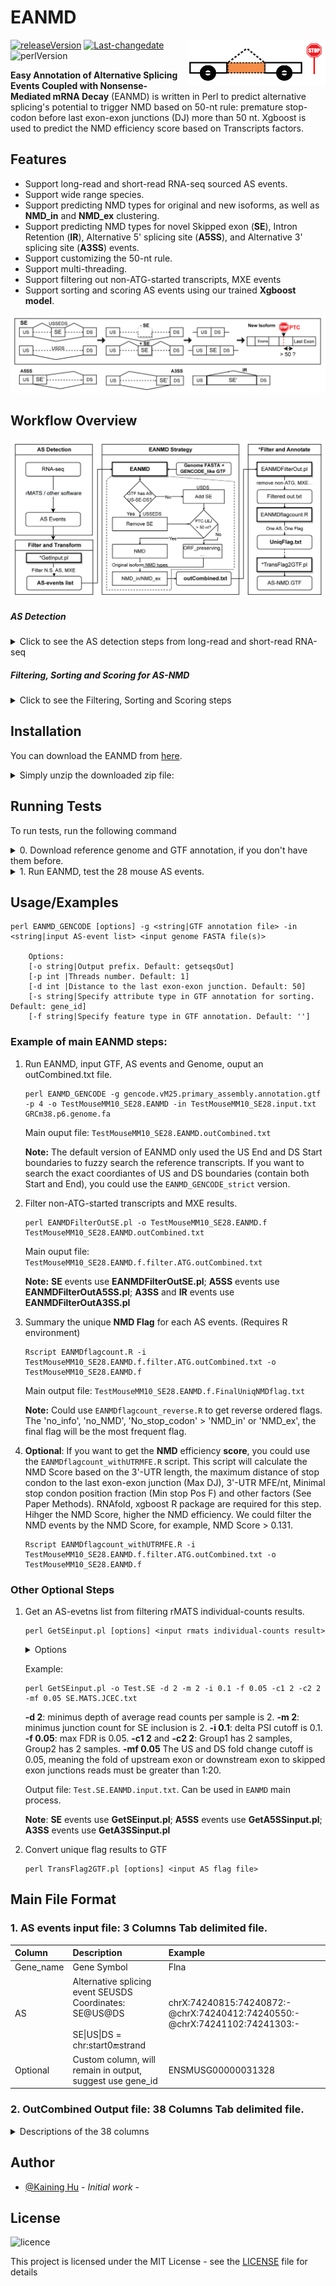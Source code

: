 
# EANMD
<img src="https://github.com/dontkme/PersonalScripts/raw/master/Fig.logo.EANMD-02.png"  align="right" height="73" width="221"/>

[![releaseVersion](https://img.shields.io/badge/release%20version-1.44-green.svg?style=flat)](https://github.com/dontkme/EANMD/releases) [![Last-changedate](https://img.shields.io/badge/last%20change-2024--11--06-green.svg)](https://github.com/dontkme/EANMD/commit) ![perlVersion](https://img.shields.io/badge/perl-%3E%3D5.10-blue.svg?sytle=flat)

**Easy Annotation of Alternative Splicing Events Coupled with Nonsense-Mediated mRNA Decay** (EANMD) is written in Perl to predict alternative splicing's potential to trigger NMD based on 50-nt rule: premature stop-codon before last exon-exon junctions (DJ) more than 50 nt. Xgboost is used to predict the NMD efficiency score based on Transcripts factors.

## Features

- Support long-read and short-read RNA-seq sourced AS events.
- Support wide range species.
- Support predicting NMD types for original and new isoforms, as well as **NMD_in** and **NMD_ex** clustering.
- Support predicting NMD types for novel Skipped exon (**SE**), Intron Retention (**IR**), Alternative 5' splicing site (**A5SS**), and Alternative 3' splicing site (**A3SS**) events.
- Support customizing the 50-nt rule.
- Support multi-threading.
- Support filtering out non-ATG-started transcripts, MXE events
- Support sorting and scoring AS events using our trained **Xgboost model**.


![EANMD main feature](https://github.com/dontkme/PersonalScripts/raw/master/Fig.workflow.202402.2.feature-02-02.png )


## Workflow Overview
![EANMD workflow](https://github.com/dontkme/PersonalScripts/raw/master/Fig.workflow.202402.2.flow-03.png)

##### AS Detection 
<details> 
<summary>Click to see the AS detection steps from long-read and short-read RNA-seq</summary>

![AS Detection](https://github.com/dontkme/PersonalScripts/raw/master/1.AS_events.png)

</details>

##### Filtering, Sorting and Scoring for AS-NMD

<details>

<summary>Click to see the Filtering, Sorting and Scoring steps</summary>

![NMD Filtering, Sorting and Scoring](https://github.com/dontkme/PersonalScripts/raw/master/3.FilterOutCombined.png)

</details>

## Installation

You can download the EANMD from [here](https://github.com/dontkme/EANMD/archive/main.zip).
<details>
<summary>Simply unzip the downloaded zip file:</summary>


```bash
unzip EANMD-main.zip
```

Navigate to the extracted folder and run EANMD:

```
cd EANMD-main
perl EANMD_GENCODE -h
```

If the screen displays usage and version information. It works.

**If** it displays you need `Array::Utils` module, please install it by:
```
cpan Array::Utils
```

**If** you need Perl `Parallel::ForkManager` module. You could install it by command: 

```bash
cpan Parallel::ForkManager
``` 
</details>
    
## Running Tests

To run tests, run the following command

<details>
<summary>0. Download reference genome and GTF annotation, if you don't have them before.</summary>

```bash
  wget https://ftp.ebi.ac.uk/pub/databases/gencode/Gencode_mouse/release_M25/GRCm38.p6.genome.fa.gz

  wget https://ftp.ebi.ac.uk/pub/databases/gencode/Gencode_mouse/release_M25/gencode.vM25.primary_assembly.annotation.gtf.gz
```
    
  Unzip them:


  ```bash
  gunzip GRCm38.p6.genome.fa.gz
  gunzip gencode.vM25.primary_assembly.annotation.gtf.gz
  ```
  </details>
  <details>
  <summary>1. Run EANMD, test the 28 mouse AS events.</summary>

  ```bash
  perl EANMD_GENCODE -g gencode.vM25.primary_assembly.annotation.gtf -in TestDataset/TestMouseMM10_SE28.input.txt GRCm38.p6.genome.fa
  ```
  If it runs, the test passes.
</details>

## Usage/Examples

```
perl EANMD_GENCODE [options] -g <string|GTF annotation file> -in <string|input AS-event list> <input genome FASTA file(s)>

    Options:
    [-o string|Output prefix. Default: getseqsOut]
    [-p int |Threads number. Default: 1]
    [-d int |Distance to the last exon-exon junction. Default: 50]
    [-s string|Specify attribute type in GTF annotation for sorting. Default: gene_id]
    [-f string|Specify feature type in GTF annotation. Default: '']
```
### Example of main EANMD steps:
1. Run EANMD, input GTF, AS events and Genome, ouput an outCombined.txt file.
   ```
   perl EANMD_GENCODE -g gencode.vM25.primary_assembly.annotation.gtf -p 4 -o TestMouseMM10_SE28.EANMD -in TestMouseMM10_SE28.input.txt GRCm38.p6.genome.fa
   ```
   Main ouput file: `TestMouseMM10_SE28.EANMD.outCombined.txt`

   **Note:** The default version of EANMD only used the US End and DS Start boundaries to fuzzy search the reference transcripts. If you want to search the exact coordiantes of US and DS boundaries (contain both Start and End), you could use the `EANMD_GENCODE_strict` version.
2. Filter non-ATG-started transcripts and MXE results.
   ```
   perl EANMDFilterOutSE.pl -o TestMouseMM10_SE28.EANMD.f TestMouseMM10_SE28.EANMD.outCombined.txt
   ```
   Main ouput file: `TestMouseMM10_SE28.EANMD.f.filter.ATG.outCombined.txt`
   
   **Note:** **SE** events use **EANMDFilterOutSE.pl**; **A5SS** events use **EANMDFilterOutA5SS.pl**; **A3SS** and **IR** events use **EANMDFilterOutA3SS.pl**

3. Summary the unique **NMD Flag** for each AS events. (Requires R environment)
    ```
    Rscript EANMDflagcount.R -i TestMouseMM10_SE28.EANMD.f.filter.ATG.outCombined.txt -o TestMouseMM10_SE28.EANMD.f
    ```
    Main output file: `TestMouseMM10_SE28.EANMD.f.FinalUniqNMDflag.txt`

    **Note:** Could use `EANMDflagcount_reverse.R` to get reverse ordered flags.  The 'no_info', 'no_NMD', 'No_stop_codon' > 'NMD_in' or 'NMD_ex', the final flag will be the most frequent flag.


4. **Optional**: If you want to get the **NMD** efficiency **score**, you could use the `EANMDflagcount_withUTRMFE.R` script. This script will calculate the NMD Score based on the 3'-UTR length, the maximum distance of stop condon to the last exon-exon junction (Max DJ), 3'-UTR MFE/nt, Minimal stop condon position fraction (Min stop Pos F) and other factors (See Paper Methods). RNAfold, xgboost R package are required for this step. Hihger the NMD Score, higher the NMD efficiency. We could filter the NMD events by the NMD Score, for example, NMD Score > 0.131.

    ```
    Rscript EANMDflagcount_withUTRMFE.R -i TestMouseMM10_SE28.EANMD.f.filter.ATG.outCombined.txt -o TestMouseMM10_SE28.EANMD.f
    ```

### Other Optional Steps
1. Get an AS-evetns list from filtering rMATS individual-counts results.
   ```
   perl GetSEinput.pl [options] <input rmats individual-counts result>
   ```

   <details>
   <summary>Options</summary>

         [-o output prefix. default: rMATS_filtered.out]

         [-d int|min depth of average read counts. default: 20]

         [-m int|min count of inclusion events' UP|Downstream junction. default: 2]

         [-i float|delta PSI cutoff [0-1.0]. default: 0.15]

         [-f float|FDR cutoff [0-1.0]. default: 0.05]

         [-c1 int|The first sample numbers.  default: 2]

         [-c2 int|The second sample numbers. default: 2]

         [-mf float|The US and DS fold change cutoff. default: 0.05]
    </details>

    Example: 

    ```
    perl GetSEinput.pl -o Test.SE -d 2 -m 2 -i 0.1 -f 0.05 -c1 2 -c2 2 -mf 0.05 SE.MATS.JCEC.txt
    ```
    **-d 2**: minimus depth of average read counts per sample is 2.
    **-m 2**: minimus junction count for SE inclusion is 2.
    **-i 0.1**: delta PSI cutoff is 0.1.
    **-f 0.05**: max FDR is 0.05.
    **-c1 2** and **-c2 2**: Group1 has 2 samples, Group2 has 2 samples.
    **-mf 0.05** The US and DS fold change cutoff is 0.05, meaning the fold of upstream exon or downstream exon to skipped exon junctions reads must be greater than 1:20.

    Output file: `Test.SE.EANMD.input.txt`. Can be used in `EANMD` main process.

     **Note**: **SE** events use **GetSEinput.pl**; **A5SS** events use **GetA5SSinput.pl**; **A3SS** events use **GetA3SSinput.pl**


2. Convert unique flag results to GTF
   ```
   perl TransFlag2GTF.pl [options] <input AS flag file>
   ```

## Main File Format

### 1. AS events input file: 3 Columns Tab delimited file.

|Column|Description|Example|
|:------|:------------|:-------|
|Gene_name|Gene Symbol|Flna|
|AS|Alternative splicing event SEUSDS Coordinates: <br>SE@US@DS<br><br>SE\|US\|DS = chr:start0:end:strand<br>|chrX:74240815:74240872:-@chrX:74240412:74240550:-@chrX:74241102:74241303:-|
|Optional|Custom column, will remain in output, suggest use gene_id|ENSMUSG00000031328|
### 2. OutCombined Output file: 38 Columns Tab delimited file.
<details>
<summary>Descriptions of the 38 columns</summary>

|Column|Description|
|:---|:---|
|QueryCol1|Input Column 1|
|SEUSDSCoordinates|Input Column 2|
|QueryCol3|Input Column 3|
Transcript_id|Reference transcript id|
Strand|Transcript strand|
Exons|Total exon numbers of the reference transcript|
Start_exon|Reference start condon exon number|
Stop_exon|Reference stop condon exon number|
SE_exon_Number|Skipped exon number for reference transcript|
SE(US)_Pos|Skipped exon position for reference transcript|
SE_length|Skipped exon length|
Ori_CDS_length|Original CDS length|
Ori_Star_codon_to_exon_end_seq_len|Length of start-codon to exon end|
rm/add_SE_start_to_end_seq_len|Length of start-codon to exon end after remove or add the SE|
SEseq|Skipped exon sequence|
Ori_CDSexons_seq|Original Start codon to exons end sequence|
rm/add_SE_CDSexons_seq|Sequence of start codon to exons end after remove or add the SE|
Ori_last_junction_pos|Original last exon-exon junction position|
Ori_last_dj|Distance of original stop codon to the last exon-exon junction (EJ)|
Ori_NMD|Original or refernce transcript NMD type|
Start_codon|Star_codon sequence|
Ori_AA|Original amino acid sequence|
rm/add_SE_AA|Amino acid sequence after remove or add the SE|
AA_len+1|Original amino acid sequence length + 1 (stop codon)|
Ori_AA_1st_stop_pos|Original amino acid 1st stop codon positon|
Ori_AA_stop_pos|Original amino acid stop codon positons|
SEed_AA_1st_stop_pos|Amino acid 1st stop codon positon after remove or add the SE|
SEed_AA_stop_pos|Amino acid stop codon positons after remove or add the SE|
Frame_shift_flag|Frame shift flag|
New_1st_stop_pos_dj|Distance of the new 1st stop codon to the last EJ|
NMD_flag|NMD flag after remove or add the SE|
NMD_in/ex_flag|This AS event NMD type|
source|This record form which intermediate file|
SEupstreamCDS|How many nt upstream of the SE|
SEupstreamAApos|How many AA upstream of the SE|
UStransexonnumber|US exon number in reference transcript|
DStransexonnumber|DS exon number in reference transcript|
innerExonsofUSandDS|inner exon(s) between US and DS|
</details>
   
   
## Author

- [@Kaining Hu](https://www.github.com/dontkme) - *Initial work* -




## License
![licence](https://img.shields.io/github/license/mashape/apistatus.svg?maxAge=2592000)

This project is licensed under the MIT License - see the [LICENSE](LICENSE) file for details